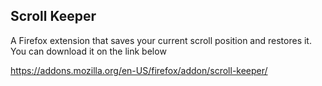 ## Scroll Keeper
A Firefox extension that saves your current scroll position and restores it. You can download it on the link below

https://addons.mozilla.org/en-US/firefox/addon/scroll-keeper/
